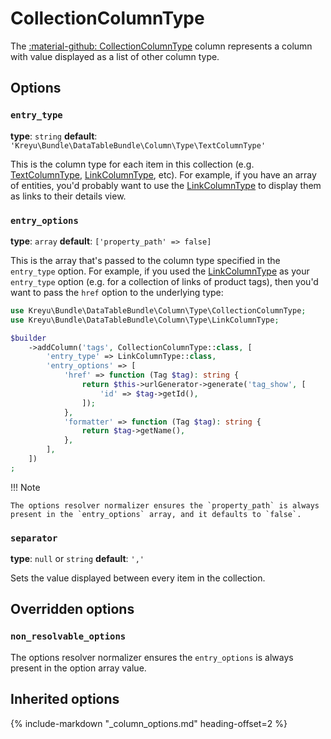 # CollectionColumnType

The [:material-github: CollectionColumnType](https://github.com/Kreyu/data-table-bundle/blob/main/src/Column/Type/CollectionColumnType.php) column represents a column with value displayed as a list of other column type.

## Options

### `entry_type`

**type**: `string` **default**: `'Kreyu\Bundle\DataTableBundle\Column\Type\TextColumnType'`

This is the column type for each item in this collection (e.g. [TextColumnType](text.md), [LinkColumnType](link.md), etc). 
For example, if you have an array of entities, you'd probably want to use the [LinkColumnType](link.md) to display them as links to their details view. 

### `entry_options`

**type**: `array` **default**: `['property_path' => false]`

This is the array that's passed to the column type specified in the `entry_type` option. 
For example, if you used the [LinkColumnType](link.md) as your `entry_type` option (e.g. for a collection of links of product tags), 
then you'd want to pass the `href` option to the underlying type:

```php
use Kreyu\Bundle\DataTableBundle\Column\Type\CollectionColumnType;
use Kreyu\Bundle\DataTableBundle\Column\Type\LinkColumnType;

$builder
    ->addColumn('tags', CollectionColumnType::class, [
        'entry_type' => LinkColumnType::class,
        'entry_options' => [
            'href' => function (Tag $tag): string {
                return $this->urlGenerator->generate('tag_show', [
                    'id' => $tag->getId(),
                ]);
            },
            'formatter' => function (Tag $tag): string {
                return $tag->getName(),
            },
        ],    
    ])
;
```

!!! Note

    The options resolver normalizer ensures the `property_path` is always present in the `entry_options` array, and it defaults to `false`.

### `separator`

**type**: `null` or `string` **default**: `','`

Sets the value displayed between every item in the collection.

## Overridden options

### `non_resolvable_options`

The options resolver normalizer ensures the `entry_options` is always present in the option array value.

## Inherited options

{% include-markdown "_column_options.md" heading-offset=2 %}